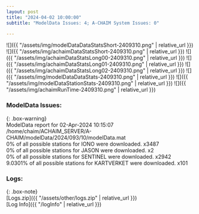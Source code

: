 ```yaml
---
layout: post
title: "2024-04-02 10:00:00"
subtitle: "ModelData Issues: 4; A-CHAIM System Issues: 0"

---
```


![]({{ "/assets/img/modelDataDataStatsShort-2409310.png" | relative_url }})
![]({{ "/assets/img/achaimDataStatsShort-2409310.png" | relative_url }})
![]({{ "/assets/img/achaimDataStatsLong00-2409310.png" | relative_url }})
![]({{ "/assets/img/achaimDataStatsLong01-2409310.png" | relative_url }})
![]({{ "/assets/img/achaimDataStatsLong02-2409310.png" | relative_url }})
![]({{ "/assets/img/modelDataDataStats-2409310.png" | relative_url }})
![]({{ "/assets/img/modelDataStationStats-2409310.png" | relative_url }})
![]({{ "/assets/img/achaimRunTime-2409310.png" | relative_url }})


### ModelData Issues:  
  
{: .box-warning}  
 ModelData report for 02-Apr-2024 10:15:07   
 /home/chaim/ACHAIM_SERVER/A-CHAIM/modelData/2024/093/10/modelData.mat   
 0% of all possible stations for IONO were downloaded. x3487   
 0% of all possible stations for JASON were downloaded. x2   
 0% of all possible stations for SENTINEL were downloaded. x2942   
 9.0301% of all possible stations for KARTVERKET were downloaded. x101   
  


### Logs:  
  
{: .box-note}  
[Logs.zip]({{ "/assets/other/logs.zip" | relative_url }})  
[Log Info]({{ "/logInfo" | relative_url }})  
